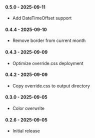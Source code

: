 #### 0.5.0 - 2025-09-11
* Add DateTimeOffset support
#### 0.4.4 - 2025-09-10
* Remove border from current month
#### 0.4.3 - 2025-09-09
* Optimize override.css deployment
#### 0.4.2 - 2025-09-09
* Copy override.css to output directory
#### 0.3.0 - 2025-09-05
* Color overwrite
#### 0.2.6 - 2025-09-05
* Initial release
